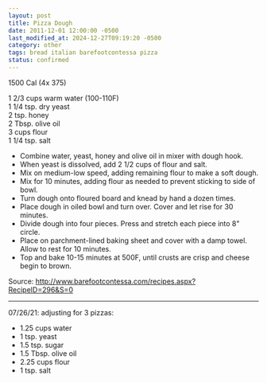 ```yaml
---
layout: post
title: Pizza Dough
date: 2011-12-01 12:00:00 -0500
last_modified_at: 2024-12-27T09:19:20 -0500
category: other
tags: bread italian barefootcontessa pizza
status: confirmed
---
```

1500 Cal (4x 375)

1 2/3  cups warm water (100-110F)  
1 1/4  tsp. dry yeast  
2 tsp. honey  
2 Tbsp. olive oil  
3 cups flour  
1 1/4 tsp. salt  

* Combine water, yeast, honey and olive oil in mixer with dough hook.
* When yeast is dissolved, add 2 1/2 cups of flour and salt.
* Mix on medium-low speed, adding remaining flour to make a soft dough.
* Mix for 10 minutes, adding flour as needed to prevent sticking to side of bowl.
* Turn dough onto floured board and knead by hand a dozen times.
* Place dough in oiled bowl and turn over.  Cover and let rise for 30 minutes.
* Divide dough into four pieces.  Press and stretch each piece into 8" circle.
* Place on parchment-lined baking sheet and cover with a damp towel.  Allow to rest for 10 minutes.
* Top and bake 10-15 minutes at 500F, until crusts are crisp and cheese begin to brown.

Source: <http://www.barefootcontessa.com/recipes.aspx?RecipeID=296&S=0> 

---

07/26/21: adjusting for 3 pizzas:
* 1.25 cups water
* 1 tsp. yeast
* 1.5 tsp. sugar
* 1.5 Tbsp. olive oil
* 2.25 cups flour
* 1 tsp. salt
